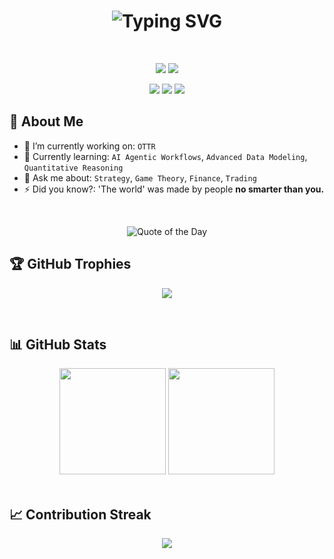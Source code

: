 <!-- PROFILE README START -->

<h1 align="center">
  <img src="https://readme-typing-svg.herokuapp.com?font=Source+Code+Pro&weight=700&size=28&duration=1500&pause=2000&color=1DA1F2&center=true&vCenter=true&width=800&lines=%F0%9F%91%8B+Hi%2C+I'm+Owen;Builder+of+systems+and+strategies.;Founder+of+OTTR+%F0%9F%A6%A6;@Clickroot+%F0%9F%8C%B2%2C+@SandboxResearch+%F0%9F%90%A6" alt="Typing SVG" />
</h1>

<br />

<p align="center">
  <img src="https://img.shields.io/badge/Business-Creator-F7931A?style=for-the-badge&logo=bitcoin&logoColor=white"/>
  <img src="https://img.shields.io/badge/Currently-Learning-green?style=for-the-badge&logo=c"/>
</p>
<p align="center">
  <a href="https://owentillger.vercel.app"><img src="https://img.shields.io/badge/-Portfolio-1DA1F2?style=for-the-badge&logo=safari-browser&logoColor=white"/></a>
  <a href="mailto:owen.ottr@gmail.com"><img src="https://img.shields.io/badge/-Email-EA4335?style=for-the-badge&logo=gmail&logoColor=white"/></a>
  <a href="https://x.com/0xOwen"><img src="https://img.shields.io/badge/-X-000?style=for-the-badge&logo=x&logoColor=white"/></a>
</p>

## 🧠 About Me

- 🔭 I’m currently working on: `OTTR`
- 🌱 Currently learning: `AI Agentic Workflows`, `Advanced Data Modeling`, `Quantitative Reasoning`
- 💬 Ask me about: `Strategy`, `Game Theory`, `Finance`, `Trading`
- ⚡ Did you know?: 'The world' was made by people **no smarter than you.**

<br />

<p align="center">
  <img src="https://quotes-github-readme.vercel.app/api?type=horizontal&theme=dracula" alt="Quote of the Day" />
</p>

## 🏆 GitHub Trophies

<p align="center">
  <img src="https://github-profile-trophy.vercel.app/?username=owenCTRL&theme=dracula&no-frame=true&row=1&column=7" />
</p>

<br />

## 📊 GitHub Stats

<div align="center">
  <img height="170" src="https://github-readme-stats.vercel.app/api?username=owenCTRL&show_icons=true&theme=dracula&hide_border=true&count_private=true" />
  <img height="170" src="https://github-readme-stats.vercel.app/api/top-langs/?username=owenCTRL&layout=compact&theme=dracula&hide_border=true"/>
</div>

<br />

## 📈 Contribution Streak

<p align="center">
  <img src="https://github-readme-streak-stats.herokuapp.com/?user=owenCTRL&theme=dracula&hide_border=true" />
</p>

<!-- PROFILE README END -->
